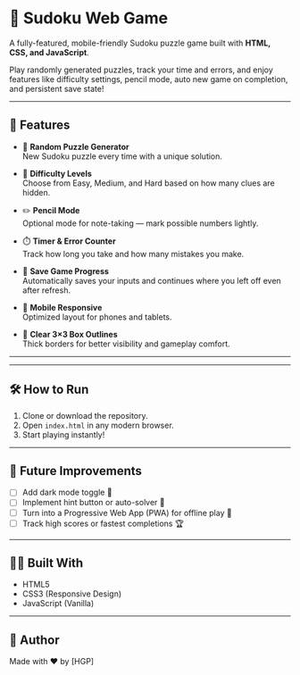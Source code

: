 # 🧩 Sudoku Web Game

A fully-featured, mobile-friendly Sudoku puzzle game built with **HTML, CSS, and JavaScript**.

Play randomly generated puzzles, track your time and errors, and enjoy features like difficulty settings, pencil mode, auto new game on completion, and persistent save state!

---

## 🚀 Features

- 🎲 **Random Puzzle Generator**  
  New Sudoku puzzle every time with a unique solution.

- 🧠 **Difficulty Levels**  
  Choose from Easy, Medium, and Hard based on how many clues are hidden.

- ✏️ **Pencil Mode**  
  Optional mode for note-taking — mark possible numbers lightly.

- ⏱️ **Timer & Error Counter**  
  Track how long you take and how many mistakes you make.

- 💾 **Save Game Progress**  
  Automatically saves your inputs and continues where you left off even after refresh.

- 📱 **Mobile Responsive**  
  Optimized layout for phones and tablets.

- 🧱 **Clear 3×3 Box Outlines**  
  Thick borders for better visibility and gameplay comfort.

---

---

## 🛠️ How to Run

1. Clone or download the repository.
2. Open `index.html` in any modern browser.
3. Start playing instantly!

---

## 📌 Future Improvements

- [ ] Add dark mode toggle 🌙  
- [ ] Implement hint button or auto-solver 🤖  
- [ ] Turn into a Progressive Web App (PWA) for offline play 📲  
- [ ] Track high scores or fastest completions 🏆

---

## 👨‍💻 Built With

- HTML5  
- CSS3 (Responsive Design)  
- JavaScript (Vanilla)

---

## 🙌 Author

Made with ❤️ by [HGP]



